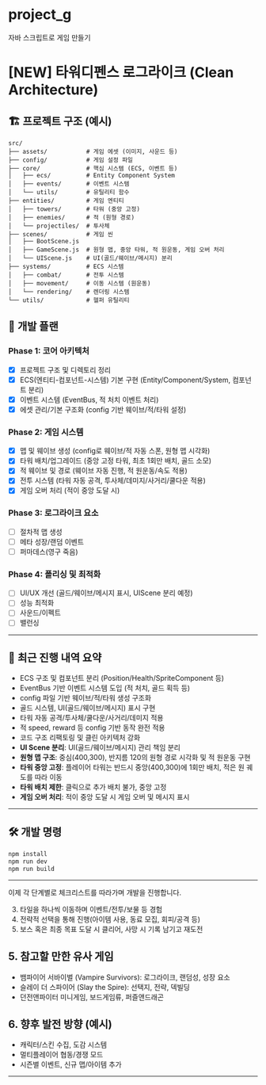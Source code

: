 # project_g

자바 스크립트로 게임 만들기

# [NEW] 타워디펜스 로그라이크 (Clean Architecture)

## 🏗️ 프로젝트 구조 (예시)

```
src/
├── assets/           # 게임 에셋 (이미지, 사운드 등)
├── config/           # 게임 설정 파일
├── core/             # 핵심 시스템 (ECS, 이벤트 등)
│   ├── ecs/          # Entity Component System
│   ├── events/       # 이벤트 시스템
│   └── utils/        # 유틸리티 함수
├── entities/         # 게임 엔티티
│   ├── towers/       # 타워 (중앙 고정)
│   ├── enemies/      # 적 (원형 경로)
│   └── projectiles/  # 투사체
├── scenes/           # 게임 씬
│   ├── BootScene.js
│   ├── GameScene.js  # 원형 맵, 중앙 타워, 적 원운동, 게임 오버 처리
│   └── UIScene.js    # UI(골드/웨이브/메시지) 분리
├── systems/          # ECS 시스템
│   ├── combat/       # 전투 시스템
│   ├── movement/     # 이동 시스템 (원운동)
│   └── rendering/    # 렌더링 시스템
└── utils/            # 헬퍼 유틸리티
```

## 🚀 개발 플랜

### Phase 1: 코어 아키텍처

- [x] 프로젝트 구조 및 디렉토리 정리
- [x] ECS(엔티티-컴포넌트-시스템) 기본 구현 (Entity/Component/System, 컴포넌트 분리)
- [x] 이벤트 시스템 (EventBus, 적 처치 이벤트 처리)
- [x] 에셋 관리/기본 구조화 (config 기반 웨이브/적/타워 설정)

### Phase 2: 게임 시스템

- [x] 맵 및 웨이브 생성 (config로 웨이브/적 자동 스폰, 원형 맵 시각화)
- [x] 타워 배치/업그레이드 (중앙 고정 타워, 최초 1회만 배치, 골드 소모)
- [x] 적 웨이브 및 경로 (웨이브 자동 진행, 적 원운동/속도 적용)
- [x] 전투 시스템 (타워 자동 공격, 투사체/데미지/사거리/쿨다운 적용)
- [x] 게임 오버 처리 (적이 중앙 도달 시)

### Phase 3: 로그라이크 요소

- [ ] 절차적 맵 생성
- [ ] 메타 성장/랜덤 이벤트
- [ ] 퍼마데스(영구 죽음)

### Phase 4: 폴리싱 및 최적화

- [ ] UI/UX 개선 (골드/웨이브/메시지 표시, UIScene 분리 예정)
- [ ] 성능 최적화
- [ ] 사운드/이펙트
- [ ] 밸런싱

---

## 📝 최근 진행 내역 요약

- ECS 구조 및 컴포넌트 분리 (Position/Health/SpriteComponent 등)
- EventBus 기반 이벤트 시스템 도입 (적 처치, 골드 획득 등)
- config 파일 기반 웨이브/적/타워 생성 구조화
- 골드 시스템, UI(골드/웨이브/메시지) 표시 구현
- 타워 자동 공격/투사체/쿨다운/사거리/데미지 적용
- 적 speed, reward 등 config 기반 동작 완전 적용
- 코드 구조 리팩토링 및 클린 아키텍처 강화
- **UI Scene 분리**: UI(골드/웨이브/메시지) 관리 책임 분리
- **원형 맵 구조**: 중심(400,300), 반지름 120의 원형 경로 시각화 및 적 원운동 구현
- **타워 중앙 고정**: 플레이어 타워는 반드시 중앙(400,300)에 1회만 배치, 적은 원 궤도를 따라 이동
- **타워 배치 제한**: 클릭으로 추가 배치 불가, 중앙 고정
- **게임 오버 처리**: 적이 중앙 도달 시 게임 오버 및 메시지 표시

---

## 🛠️ 개발 명령

```bash
npm install
npm run dev
npm run build
```

---

이제 각 단계별로 체크리스트를 따라가며 개발을 진행합니다.

3. 타일을 하나씩 이동하며 이벤트/전투/보물 등 경험
4. 전략적 선택을 통해 진행(아이템 사용, 동료 모집, 회피/공격 등)
5. 보스 혹은 최종 목표 도달 시 클리어, 사망 시 기록 남기고 재도전

## 5. 참고할 만한 유사 게임

- 뱀파이어 서바이벌 (Vampire Survivors): 로그라이크, 랜덤성, 성장 요소
- 슬레이 더 스파이어 (Slay the Spire): 선택지, 전략, 덱빌딩
- 던전앤파이터 미니게임, 보드게임류, 퍼즐앤드래곤

## 6. 향후 발전 방향 (예시)

- 캐릭터/스킨 수집, 도감 시스템
- 멀티플레이어 협동/경쟁 모드
- 시즌별 이벤트, 신규 맵/아이템 추가

---
